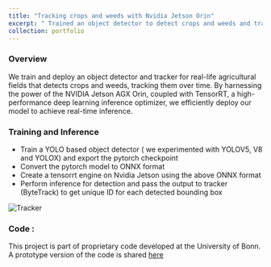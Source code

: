 ```yaml
---
title: "Tracking crops and weeds with Nvidia Jetson Orin"
excerpt: " Trained an object detector to detect crops and weeds and track the detected objects over frames. Deployed in Nvidia Jetson AGX Orin for real-time inference<br/><img src='/images/tracker_weeds.gif'>"
collection: portfolio
---
```

### Overview

We train and deploy an object detector and tracker for real-life agricultural fields that detects crops and weeds, tracking them over time. By harnessing the power of the NVIDIA Jetson AGX Orin, coupled with TensorRT, a high-performance deep learning inference optimizer, we efficiently deploy our model to achieve real-time inference.


### Training and Inference

- Train a YOLO based object detector ( we experimented with YOLOV5, V8 and YOLOX) and export the pytorch checkpoint
- Convert the pytorch model to ONNX format
- Create a tensorrt engine on Nvidia Jetson using the above ONNX format
- Perform inference for detection and pass the output to tracker (ByteTrack) to get unique ID for each detected bounding box


![Tracker](/images/tracker_weeds.gif)


### Code :

This project is part of proprietary code developed at the University of Bonn. A prototype version of the code is shared [here](https://github.com/bharathsanthanam94/crop_tracker)

[
]()
